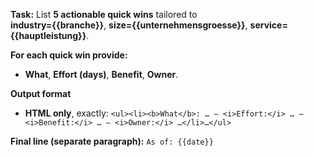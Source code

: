 <!-- File: prompts/quick_wins_en.md -->
**Task:** List **5 actionable quick wins** tailored to  
**industry={{branche}}**, **size={{unternehmensgroesse}}**, **service={{hauptleistung}}**.

**For each quick win provide:**
- **What**, **Effort (days)**, **Benefit**, **Owner**.

**Output format**
- **HTML only**, exactly: `<ul><li><b>What</b>: … — <i>Effort:</i> … — <i>Benefit:</i> … — <i>Owner:</i> …</li>…</ul>`

**Final line (separate paragraph):** `As of: {{date}}`
